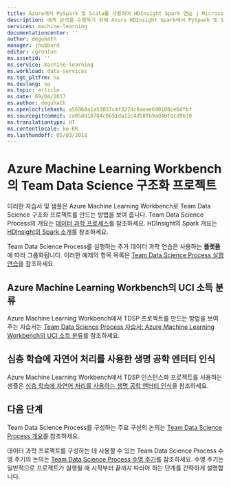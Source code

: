 ```yaml
---
title: Azure에서 PySpark 및 Scala를 사용하여 HDInsight Spark 연습 | Microsoft Docs
description: 예측 분석을 수행하기 위해 Azure HDInsight Spark에서 PySpark 및 Scala 사용을 보여 주는 Team Data Science Process의 예제입니다.
services: machine-learning
documentationcenter: ''
author: deguhath
manager: jhubbard
editor: cgronlun
ms.assetid: ''
ms.service: machine-learning
ms.workload: data-services
ms.tgt_pltfrm: na
ms.devlang: na
ms.topic: article
ms.date: 09/04/2017
ms.author: deguhath
ms.openlocfilehash: a56968a1a53037c4f327dc8aeae690100ce6dfbf
ms.sourcegitcommit: ca05dd10784c0651da12c4d58fb9ad40fdcd9b10
ms.translationtype: HT
ms.contentlocale: ko-KR
ms.lasthandoff: 05/03/2018
---
```

# <a name="team-data-science-structured-projects-in-azure-machine-learning-workbench"></a>Azure Machine Learning Workbench의 Team Data Science 구조화 프로젝트

이러한 자습서 및 샘플은 Azure Machine Learning Workbench로 Team Data Science 구조화 프로젝트를 만드는 방법을 보여 줍니다. Team Data Science Process의 개요는 [데이터 과학 프로세스](overview.md)를 참조하세요. HDInsight의 Spark 개요는 [HDInsight의 Spark 소개](../../hdinsight/spark/apache-spark-overview.md)를 참조하세요.

Team Data Science Process를 실행하는 추가 데이터 과학 연습은 사용하는 **플랫폼**에 따라 그룹화됩니다. 이러한 예제의 항목 목록은 [Team Data Science Process 실행 연습](walkthroughs.md)을 참조하세요.

## <a name="classify-uci-incomes-in-azure-machine-learning-workbench"></a>Azure Machine Learning Workbench의 UCI 소득 분류

Azure Machine Learning Workbench에서 TDSP 프로젝트를 만드는 방법을 보여주는 자습서는 [Team Data Science Process 자습서: Azure Machine Learning Workbench의 UCI 소득 분류](../desktop-workbench/scenario-tdsp-classifying-us-incomes.md)를 참조하세요. 


## <a name="biomedical-entity-recognition-using-natural-language-processing-with-deep-learning"></a>심층 학습에 자연어 처리를 사용한 생명 공학 엔터티 인식

Azure Machine Learning Workbench에서 TDSP 인스턴스화 프로젝트를 사용하는 샘플은 [심층 학습에 자연어 처리를 사용하는 생명 공학 엔터티 인식](../desktop-workbench/scenario-tdsp-biomedical-recognition.md)을 참조하세요.

## <a name="next-steps"></a>다음 단계

Team Data Science Process를 구성하는 주요 구성의 논의는 [Team Data Science Process 개요](overview.md)를 참조하세요.

데이터 과학 프로젝트를 구성하는 데 사용할 수 있는 Team Data Science Process 수명 주기의 논의는 [Team Data Science Process 수명 주기](lifecycle.md)를 참조하세요. 수명 주기는 일반적으로 프로젝트가 실행될 때 시작부터 끝까지 따라야 하는 단계를 간략하게 설명합니다. 